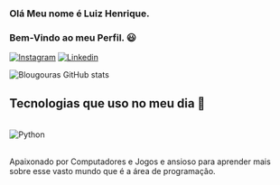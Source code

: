 ### Olá Meu nome é Luiz Henrique.
### Bem-Vindo ao meu Perfil. 😃

[![Instagram](https://img.shields.io/badge/Instagram-E4405F?style=for-the-badge&logo=instagram&logoColor=white)](https://www.instgram.com/lblougouras/)
[![Linkedin](https://img.shields.io/badge/LinkedIn-0077B5?style=for-the-badge&logo=linkedin&logoColor=white)](https://www.linkedin.com/in/luizblougouras)

![Blougouras GitHub stats](https://github-readme-stats.vercel.app/api?username=blougouras&show_icons=true&theme=highcontrast)

## Tecnologias que uso no meu dia 🤖

<div style="display: inline_block"><br/>
  <img align="center" alt="Python" src="https://img.shields.io/badge/Python-3776AB?style=for-the-badge&logo=python&logoColor=white">
</div><br/>

Apaixonado por Computadores e Jogos e ansioso para aprender mais sobre esse vasto mundo que é a área de programação.
